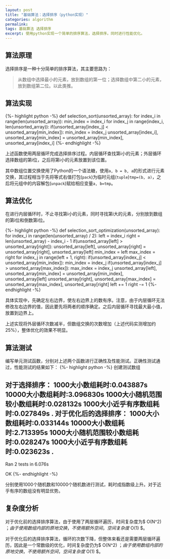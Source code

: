```yaml
---
layout: post
title: "基础算法：选择排序（python实现）"
categories: algorithm
permalink: 
tags: 基础算法 选择排序
excerpt: 使用python实现一个简单的排序算法，选择排序。同时进行性能优化。
---
```


## 算法原理

选择排序是一种十分简单的排序算法，其主要思路为：

> 从数组中选择最小的元素，放到数组的第一位；选择数组中第二小的元素，放到数组第二位。以此类推。

## 算法实现

{%- highlight python -%}
def selection_sort(unsorted_array):
    for index_i in range(len(unsorted_array)):
        min_index = index_i
        for index_j in range(index_i, len(unsorted_array)):
            if(unsorted_array[index_j] < unsorted_array[min_index]):
                min_index = index_j
        unsorted_array[index_i], unsorted_array[min_index] = unsorted_array[min_index], unsorted_array[index_i]
{%- endhighlight -%}

上述函数使用两层循环完成选择排序过程。内层循环查找第i小的元素；外层循环选择数组的第i位，之后将第i小的元素放置到该位置。

其中数组位置交换使用了Python的一个语法糖，使用`a, b = b, a`的形式进行元素交换，其过程相当于先将等式右值打包(`pack`)为临时元组(`tuple`)`tmp=(b, a)`，之后将元组中的内容解包(`unpack`)赋给相应变量`a, b=tmp`。

## 算法优化

在进行内层循环时，不止寻找第i小的元素，同时寻找第i大的元素，分别放到数组的第i位和倒数第i位。

{%- highlight python -%}
def selection_sort_optimization(unsorted_array):
    for index_i in range(len(unsorted_array) / 2):
        left = index_i
        right = len(unsorted_array) - index_i - 1
        if(unsorted_array[left] > unsorted_array[right]):
            unsorted_array[left], unsorted_array[right] = unsorted_array[right], unsorted_array[left]
        min_index = left
        max_index = right
        for index_j in range(left + 1, right):
            if(unsorted_array[index_j] < unsorted_array[min_index]):
                    min_index = index_j
            if(unsorted_array[index_j] > unsorted_array[max_index]):
                    max_index = index_j
        unsorted_array[left], unsorted_array[min_index] = unsorted_array[min_index], unsorted_array[left]
        unsorted_array[right], unsorted_array[max_index] = unsorted_array[max_index], unsorted_array[right]
        left += 1
        right -= 1
{%- endhighlight -%}

具体实现中，先确定左右边界，使左右边界上的数有序。注意，由于内层循环无法修改左右边界的值，因此要先将两者的顺序确定。之后内层循环寻找最大最小值，放置到边界上。

上述实现将外层循环次数减半，但数组交换的次数增加（上述代码实测增加约25%），整体优化的效果不明显。

## 算法测试

编写单元测试函数，分别对上述两个函数进行正确性及性能测试。正确性测试通过，性能测试的结果如下：
{%- highlight python -%}
创建测试数组

对于选择排序：
1000大小数组耗时:0.043887s
10000大小数组耗时:3.096830s
1000大小随机范围较小数组耗时:0.028132s
1000大小近乎有序数组耗时:0.027849s
.
对于优化后的选择排序：
1000大小数组耗时:0.033144s
10000大小数组耗时:2.713395s
1000大小随机范围较小数组耗时:0.028247s
1000大小近乎有序数组耗时:0.023623s
.
----------------------------------------------------------------------
Ran 2 tests in 6.076s

OK
{%- endhighlight -%}

分别使用1000个随机数和10000个随机数进行测试，耗时成指数级上升。对于近乎有序的数组没有明显优势。

## 复杂度分析

对于优化前的选择排序算法，由于使用了两层循环遍历，时间复杂度为$ O(N^2) $；由于使用数组内部的原地交换，不使用额外空间，空间复杂度$ O(1) $。

对于优化后的选择排序算法，循环的次数下降，但整体来看还是需要两层循环遍历，因此是一个常数级的优化，时间复杂度仍为$ O(N^2) $；由于使用数组内部的原地交换，不使用额外空间，空间复杂度$ O(1) $。


